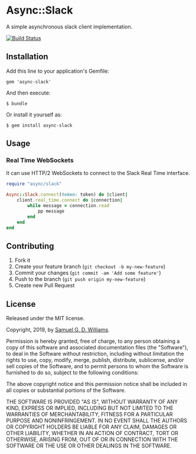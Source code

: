 # Async::Slack

A simple asynchronous slack client implementation.

[![Build Status](https://travis-ci.com/socketry/async-slack.svg?branch=master)](https://travis-ci.com/socketry/async-slack)

## Installation

Add this line to your application's Gemfile:

	gem 'async-slack'

And then execute:

	$ bundle

Or install it yourself as:

	$ gem install async-slack

## Usage

### Real Time WebSockets

It can use HTTP/2 WebSockets to connect to the Slack Real Time interface.

```ruby
require "async/slack"

Async::Slack.connect(token: token) do |client|
	client.real_time.connect do |connection|
		while message = connection.read
			pp message
		end
	end
end
```

## Contributing

1. Fork it
2. Create your feature branch (`git checkout -b my-new-feature`)
3. Commit your changes (`git commit -am 'Add some feature'`)
4. Push to the branch (`git push origin my-new-feature`)
5. Create new Pull Request

## License

Released under the MIT license.

Copyright, 2019, by [Samuel G. D. Williams](http://www.codeotaku.com/samuel-williams).

Permission is hereby granted, free of charge, to any person obtaining a copy
of this software and associated documentation files (the "Software"), to deal
in the Software without restriction, including without limitation the rights
to use, copy, modify, merge, publish, distribute, sublicense, and/or sell
copies of the Software, and to permit persons to whom the Software is
furnished to do so, subject to the following conditions:

The above copyright notice and this permission notice shall be included in
all copies or substantial portions of the Software.

THE SOFTWARE IS PROVIDED "AS IS", WITHOUT WARRANTY OF ANY KIND, EXPRESS OR
IMPLIED, INCLUDING BUT NOT LIMITED TO THE WARRANTIES OF MERCHANTABILITY,
FITNESS FOR A PARTICULAR PURPOSE AND NONINFRINGEMENT. IN NO EVENT SHALL THE
AUTHORS OR COPYRIGHT HOLDERS BE LIABLE FOR ANY CLAIM, DAMAGES OR OTHER
LIABILITY, WHETHER IN AN ACTION OF CONTRACT, TORT OR OTHERWISE, ARISING FROM,
OUT OF OR IN CONNECTION WITH THE SOFTWARE OR THE USE OR OTHER DEALINGS IN
THE SOFTWARE.
